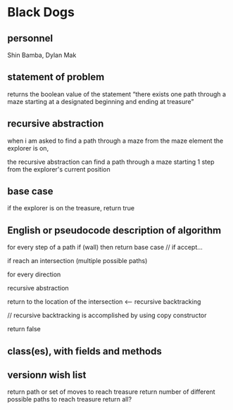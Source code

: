# Black Dogs

## personnel
Shin Bamba, Dylan Mak

## statement of problem
returns the boolean value of the statement “there exists one path through a maze
starting at a designated beginning and ending at treasure”

## recursive abstraction
when i am asked to find a path through a maze from the maze element the explorer is on,

the recursive abstraction can find a path through a maze starting 1 step from the explorer's current position

## base case
if the explorer is on the treasure, return true

## English or pseudocode description of algorithm
for every step of a path
  if (wall) then return 
  base case // if accept...
  
  if reach an intersection (multiple possible paths)
 
 for every direction 
 
 recursive abstraction
 
 return to the location of the intersection <-- recursive backtracking 
      
// recursive backtracking is accomplished by using copy constructor

return false

## class(es), with fields and methods

## version*n* wish list
return path or set of moves to reach treasure
return number of different possible paths to reach treasure
return all?
